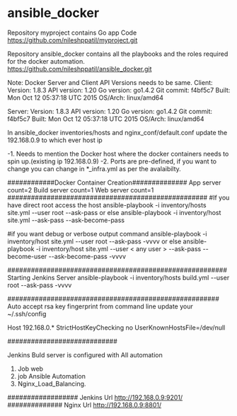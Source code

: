 # ansible_docker
Repository myproject contains Go app Code
https://github.com/nileshppatil/myproject.git

Repository ansible_docker contains all the playbooks and the roles required for the docker automation.
https://github.com/nileshppatil/ansible_docker.git

Note: Docker  Server and Client API Versions needs to be same.
Client:
 Version:      1.8.3
 API version:  1.20
 Go version:   go1.4.2
 Git commit:   f4bf5c7
 Built:        Mon Oct 12 05:37:18 UTC 2015
 OS/Arch:      linux/amd64

Server:
 Version:      1.8.3
 API version:  1.20
 Go version:   go1.4.2
 Git commit:   f4bf5c7
 Built:        Mon Oct 12 05:37:18 UTC 2015
 OS/Arch:      linux/amd64


In ansible_docker inventories/hosts and nginx_conf/default.conf update the 192.168.0.9 to which ever host ip

  -1. Needs to mention the Docker host where the docker containers needs to spin up.(existing ip 192.168.0.9)
  -2. Ports are pre-defined, if you want to change you can change in *_infra.yml as per the avalaibilty.

############Docker Container Creation##############
App server count=2 
Build server count=1
Web server count=1
###################################################
#If you have direct root access the host
ansible-playbook -i inventory/hosts site.yml --user root --ask-pass
or else
ansible-playbook -i inventory/host site.yml  --ask-pass  --ask-become-pass

#if you want debug or verbose output command 
ansible-playbook -i inventory/host site.yml --user root --ask-pass -vvvv
or else
ansible-playbook -i inventory/host site.yml --user < any user >  --ask-pass --become-user --ask-become-pass -vvvv

########################################################
Starting Jenkins Server
ansible-playbook -i inventory/hosts build.yml  --user root --ask-pass -vvvv

######################################################
Auto accept rsa key fingerprint from command line
update your
~/.ssh/config

Host 192.168.0.*
   StrictHostKeyChecking no
   UserKnownHostsFile=/dev/null

############################

Jenkins Buld server is configured with All automation
1. Job web 
2. job Ansible Automation
3. Nginx_Load_Balancing.
 
##################
Jenkins Url
http://192.168.0.9:9201/
##############
Nginx Url
http://192.168.0.9:8801/
